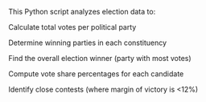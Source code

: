 This Python script analyzes election data to:

Calculate total votes per political party

Determine winning parties in each constituency

Find the overall election winner (party with most votes)

Compute vote share percentages for each candidate

Identify close contests (where margin of victory is <12%)
